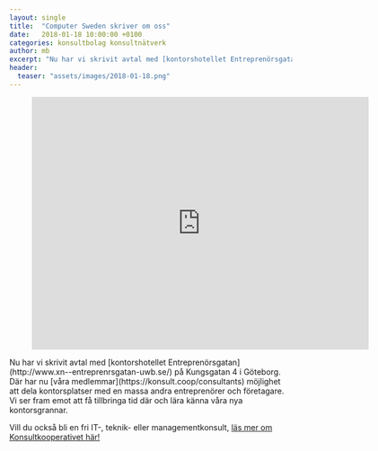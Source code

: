 ```yaml
---
layout: single
title:  "Computer Sweden skriver om oss"
date:   2018-01-18 10:00:00 +0100
categories: konsultbolag konsultnätverk
author: mb
excerpt: "Nu har vi skrivit avtal med [kontorshotellet Entreprenörsgatan](http://www.xn--entreprenrsgatan-uwb.se/) på Kungsgatan 4 i Göteborg. Där har nu [våra medlemmar](https://konsult.coop/consultants) möjlighet att dela kontorsplatser med en massa andra entreprenörer och företagare. Vi ser fram emot att få tillbringa tid där och lära känna våra nya kontorsgrannar."
header:
  teaser: "assets/images/2018-01-18.png"
---
```

<figure class="one">
    <iframe src="https://www.google.com/maps/embed?pb=!1m18!1m12!1m3!1d3458.194966518129!2d11.961144238192535!3d57.70210456710229!2m3!1f0!2f0!3f0!3m2!1i1024!2i768!4f13.1!3m3!1m2!1s0x0%3A0xf57415e6f5455b21!2sEntrepren%C3%B6rsgatan!5e0!3m2!1ssv!2sse!4v1516276536716" width="600" height="450" frameborder="0" style="border:0" allowfullscreen></iframe>
</figure>
Nu har vi skrivit avtal med [kontorshotellet Entreprenörsgatan](http://www.xn--entreprenrsgatan-uwb.se/) på Kungsgatan 4 i Göteborg. Där har nu [våra medlemmar](https://konsult.coop/consultants) möjlighet att dela kontorsplatser med en massa andra entreprenörer och företagare. Vi ser fram emot att få tillbringa tid där och lära känna våra nya kontorsgrannar.

Vill du också bli en fri IT-, teknik- eller managementkonsult, [läs mer om Konsultkooperativet här!](https://konsult.coop)
